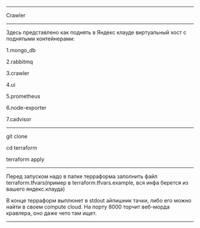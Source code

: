 ***
Crawler
***
 Здесь представлено как поднять в Яндекс клауде виртуальный хост с поднятыми контейнерами:
 
 1.mongo_db

 2.rabbitmq
 
 3.crawler
 
 4.ui
 
 5.prometheus
 
 6.node-exporter
 
 7.cadvisor
***

git clone

cd terraform  

terraform apply
***
Перед запуском надо в папке терраформа заполнить файл terraform.tfvars(пример в terraform.tfvars.example, вся инфа берется из вашего яндекс.клауда)


В конце терраформ выплюнет в stdout айпишник тачки, либо его можно найти в своем compute cloud.
На порту 8000 торчит веб-морда кравлера, оно даже чето там ищет.
***
